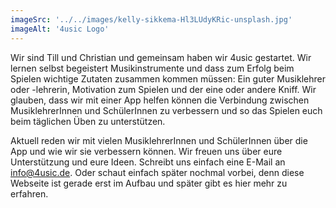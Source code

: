```yaml
---
imageSrc: '../../images/kelly-sikkema-Hl3LUdyKRic-unsplash.jpg'
imageAlt: '4usic Logo'
---
```


Wir sind Till und Christian und gemeinsam haben wir 4usic gestartet. Wir lernen selbst begeistert Musikinstrumente und dass zum Erfolg beim Spielen wichtige Zutaten zusammen kommen müssen: Ein guter Musiklehrer oder -lehrerin, Motivation zum Spielen und der eine oder andere Kniff. Wir glauben, dass wir mit einer App helfen können die Verbindung zwischen MusiklehrerInnen und SchülerInnen zu verbessern und so das Spielen euch beim täglichen Üben zu unterstützen.

Aktuell reden wir mit vielen MusiklehrerInnen und SchülerInnen über die App und wie wir sie verbessern können. Wir freuen uns über eure Unterstützung und eure Ideen. Schreibt uns einfach eine E-Mail an [info@4usic.de](mailto:info@4usic.de). Oder schaut einfach später nochmal vorbei, denn diese Webseite ist gerade erst im Aufbau und später gibt es hier mehr zu erfahren.
